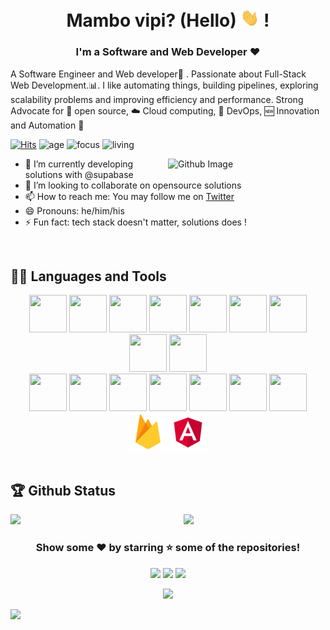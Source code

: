 <h1 align="center"> Mambo vipi? (Hello)  <img src="https://raw.githubusercontent.com/ABSphreak/ABSphreak/master/gifs/Hi.gif" width="30px"> ! </h1>

<h3 align="center">I'm a Software and Web Developer ❤</h3>
  
A Software Engineer and Web developer🎯 . Passionate about Full-Stack Web Development.:bar_chart:. I like automating things, building pipelines, exploring scalability problems and improving efficiency and performance. Strong Advocate for 📜 open source, :cloud: Cloud computing, 🚀 DevOps, :new: Innovation and Automation :robot: 

[![Hits](https://hits.seeyoufarm.com/api/count/incr/badge.svg?url=https%3A%2F%2Fgithub.com%2Fhenrykorir)](https://hits.seeyoufarm.com)
![age](https://img.shields.io/badge/age-none-blue)
![focus](https://img.shields.io/badge/focus-FullStack-brightgreen)
![living](https://img.shields.io/badge/living-p2p-3c9)

<img width="50%" align="right" alt="Github Image" src="https://raw.githubusercontent.com/onimur/.github/master/.resources/git-header.svg" />

- 🌱 I’m currently developing solutions with @supabase
- 👯 I’m looking to collaborate on opensource solutions
- 📫 How to reach me: You may follow me on [Twitter](https://www.twitter.com/k04ir) 
- 😄 Pronouns: he/him/his
- ⚡ Fun fact: tech stack doesn't matter, solutions does ! 
<br />


## 👨‍💻 Languages and Tools

<div align="center">
  
<img src="https://github.com/henrykorir/henrykorir/blob/master/logos/c++.png?raw=true" height="60" width="60">
<img src="https://github.com/henrykorir/henrykorir/blob/master/logos/python.png?raw=true" height="60" width="60">
<img src="https://github.com/henrykorir/henrykorir/blob/master/logos/JS.png?raw=true" height="60" width="60">
<img src="https://cdn.iconscout.com/icon/free/png-512/node-js-1174925.png" height="60" width="60">
<img src="https://github.com/henrykorir/henrykorir/blob/master/logos/next.png?raw=true" height="60" width="60">
<img src="https://github.com/henrykorir/henrykorir/blob/master/logos/css.png?raw=true" height="60" width="60">
<img src="https://github.com/henrykorir/henrykorir/blob/master/logos/html.png?raw=true" height="60" width="60">
<img src="https://github.com/henrykorir/henrykorir/blob/master/logos/django.jpg?raw=true" height="60" width="60">
<img src="https://img.icons8.com/color/452/mongodb.png" height="60" width="60">

<br>

<img src="https://github.com/henrykorir/henrykorir/blob/master/logos/react.png?raw=true" height="60" width="60">
<img src="https://github.com/henrykorir/henrykorir/blob/master/logos/php.png?raw=true" height="60" width="60">
<img src="https://github.com/henrykorir/henrykorir/blob/master/logos/sql.png?raw=true" height="60" width="60">
<img src="https://github.com/henrykorir/henrykorir/blob/master/logos/postgres.png?raw=true" height="60" width="60">
<img src="https://github.com/henrykorir/henrykorir/blob/master/logos/git.png?raw=true" height="60" width="60">
<img src="https://github.com/henrykorir/henrykorir/blob/master/logos/vs.png?raw=true" height="60" width="60">
<img src="https://github.com/henrykorir/henrykorir/blob/master/logos/bootstrap.png?raw=true" height="60" width="60">
<img height="60" src="https://raw.githubusercontent.com/github/explore/80688e429a7d4ef2fca1e82350fe8e3517d3494d/topics/firebase/firebase.png">
<img height="60" src="https://raw.githubusercontent.com/github/explore/80688e429a7d4ef2fca1e82350fe8e3517d3494d/topics/angular/angular.png">

</div>

<br >

## 🏆 Github Status

<img  src="https://github-readme-stats.vercel.app/api?username=henrykorir&show_icons=true&hide_border=true&theme=dark" width="45%" align="right" >

<img  src="https://github-readme-streak-stats.herokuapp.com/?user=henrykorir&theme=dark" width="45%" >

<br>

<div align="center">


### Show some ❤️ by starring ⭐ some of the repositories!


[<img src="https://img.shields.io/badge/linkedin-%230077B5.svg?&style=for-the-badge&logo=linkedin&logoColor=white">](https://www.linkedin.com/in/henrykorir/)
[<img src="https://img.shields.io/badge/twitter-%231877F2.svg?&style=for-the-badge&logo=twitter&logoColor=white">](https://www.twitter.com/k04ir/)
[<img src="https://img.shields.io/badge/facebook-%231877F2.svg?&style=for-the-badge&logo=facebook&logoColor=white">](https://www.facebook.com/henrykorir/)


<a href="https://dev.to/henrykorir"><img height="50" src="https://d2fltix0v2e0sb.cloudfront.net/dev-badge.svg"></a>

</div>

![](https://raw.githubusercontent.com/halfrost/halfrost/master/icons/header_.png)


